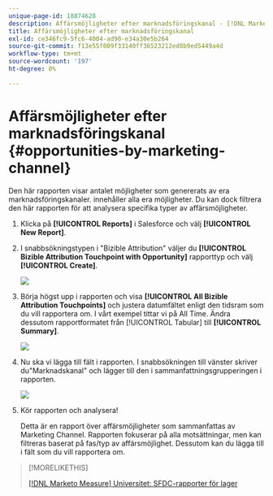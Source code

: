 ```yaml
---
unique-page-id: 18874628
description: Affärsmöjligheter efter marknadsföringskanal - [!DNL Marketo Measure] - Produktdokumentation
title: Affärsmöjligheter efter marknadsföringskanal
exl-id: ce346fc9-5fc6-4004-ad90-e34a30e5b264
source-git-commit: f13e55f009f33140ff36523212ed8b9ed5449a4d
workflow-type: tm+mt
source-wordcount: '197'
ht-degree: 0%

---
```


# Affärsmöjligheter efter marknadsföringskanal {#opportunities-by-marketing-channel}

Den här rapporten visar antalet möjligheter som genererats av era marknadsföringskanaler. innehåller alla era möjligheter. Du kan dock filtrera den här rapporten för att analysera specifika typer av affärsmöjligheter.

1. Klicka på **[!UICONTROL Reports]** i Salesforce och välj **[!UICONTROL New Report]**.

1. I snabbsökningstypen i &quot;Bizible Attribution&quot; väljer du **[!UICONTROL Bizible Attribution Touchpoint with Opportunity]** rapporttyp och välj **[!UICONTROL Create]**.

   ![](assets/1-2.jpg)

1. Börja högst upp i rapporten och visa **[!UICONTROL All Bizible Attribution Touchpoints]** och justera datumfältet enligt den tidsram som du vill rapportera om. I vårt exempel tittar vi på All Time. Ändra dessutom rapportformatet från [!UICONTROL Tabular] till **[!UICONTROL Summary]**.

   ![](assets/2-2.jpg)

1. Nu ska vi lägga till fält i rapporten. I snabbsökningen till vänster skriver du&quot;Marknadskanal&quot; och lägger till den i sammanfattningsgrupperingen i rapporten.

   ![](assets/3-2.jpg)

1. Kör rapporten och analysera!

   Detta är en rapport över affärsmöjligheter som sammanfattas av Marketing Channel. Rapporten fokuserar på alla motsättningar, men kan filtreras baserat på fas/typ av affärsmöjlighet. Dessutom kan du lägga till i fält som du vill rapportera om.

>[!MORELIKETHIS]
>
>[[!DNL Marketo Measure] Universitet: SFDC-rapporter för lager](https://universityonline.marketo.com/courses/bizible-fundamentals-bizible-102/#/page/5c5cb68dfb384d0c9fb96cc4)
